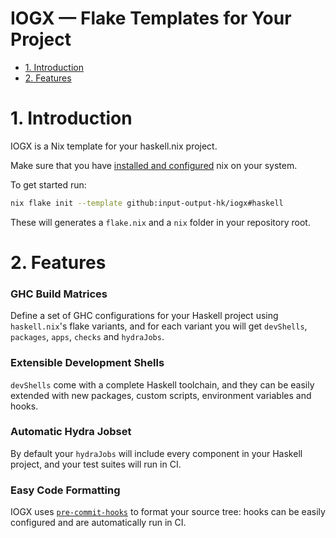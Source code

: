 # IOGX — Flake Templates for Your Project <!-- omit in toc -->
- [1. Introduction](#1-introduction)
- [2. Features](#2-features)

# 1. Introduction 

IOGX is a Nix template for your haskell.nix project.

Make sure that you have [installed and configured](./doc/nix-setup-guide.md) nix on your system.

To get started run: 
```bash
nix flake init --template github:input-output-hk/iogx#haskell
```

These will generates a `flake.nix` and a `nix` folder in your repository root.

# 2. Features

### GHC Build Matrices <!-- omit in toc -->

Define a set of GHC configurations for your Haskell project using `haskell.nix`'s flake variants, and for each variant you will get `devShells`, `packages`, `apps`, `checks` and `hydraJobs`. 

### Extensible Development Shells <!-- omit in toc -->
  
`devShells` come with a complete Haskell toolchain, and they can be easily extended with new packages, custom scripts, environment variables and hooks.

### Automatic Hydra Jobset <!-- omit in toc -->
    
By default your `hydraJobs` will include every component in your Haskell project, and your test suites will run in CI. 

### Easy Code Formatting <!-- omit in toc -->
 
IOGX uses [`pre-commit-hooks`](https://github.com/cachix/pre-commit-hooks.nix) to format your source tree: hooks can be easily configured and are automatically run in CI.

